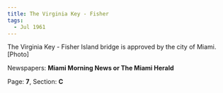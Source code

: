 ```yaml
---  
title: The Virginia Key - Fisher  
tags:  
  - Jul 1961  
---  
```

  
The Virginia Key - Fisher Island bridge is approved by the city of Miami. [Photo]  
  
Newspapers: **Miami Morning News or The Miami Herald**  
  
Page: **7**, Section: **C** 
